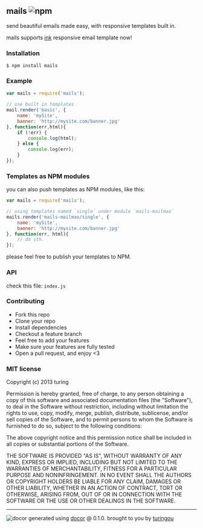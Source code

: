 ## mails ![npm](https://badge.fury.io/js/mails.png)

send beautiful emails made easy, with responsive templates built in.

mails supports [ink](http://zurb.com/ink) responsive email template now!

### Installation
````
$ npm install mails
````

### Example
````javascript
var mails = require('mails');

// use built in templates
mail.render('basic', {
    name: 'mySite',
    banner: 'http://mysite.com/banner.jpg'
}, function(err,html){
    if (!err) {
        console.log(html);
    } else {
        console.log(err);
    }
});
````

### Templates as NPM modules
you can also push templates as NPM modules, like this:
````javascript
var mails = require('mails');

// using templates named `single` under module `mails-mailmao`
mails.render('mails-mailmao/single', {
    name: 'mySite',
    banner: 'http://mysite.com/banner.jpg'
}, function(err, html){
    // do sth.
});
````
please feel free to publish your templates to NPM.

### API
check this file: `index.js`

### Contributing
- Fork this repo
- Clone your repo
- Install dependencies
- Checkout a feature branch
- Feel free to add your features
- Make sure your features are fully tested
- Open a pull request, and enjoy <3

### MIT license
Copyright (c) 2013 turing

Permission is hereby granted, free of charge, to any person obtaining a copy
of this software and associated documentation files (the "Software"), to deal
in the Software without restriction, including without limitation the rights
to use, copy, modify, merge, publish, distribute, sublicense, and/or sell
copies of the Software, and to permit persons to whom the Software is
furnished to do so, subject to the following conditions:

The above copyright notice and this permission notice shall be included in
all copies or substantial portions of the Software.

THE SOFTWARE IS PROVIDED "AS IS", WITHOUT WARRANTY OF ANY KIND, EXPRESS OR
IMPLIED, INCLUDING BUT NOT LIMITED TO THE WARRANTIES OF MERCHANTABILITY,
FITNESS FOR A PARTICULAR PURPOSE AND NONINFRINGEMENT. IN NO EVENT SHALL THE
AUTHORS OR COPYRIGHT HOLDERS BE LIABLE FOR ANY CLAIM, DAMAGES OR OTHER
LIABILITY, WHETHER IN AN ACTION OF CONTRACT, TORT OR OTHERWISE, ARISING FROM,
OUT OF OR IN CONNECTION WITH THE SOFTWARE OR THE USE OR OTHER DEALINGS IN
THE SOFTWARE.


---
![docor](https://cdn1.iconfinder.com/data/icons/windows8_icons_iconpharm/26/doctor.png)
generated using [docor](https://github.com/turingou/docor.git) @ 0.1.0. brought to you by [turingou](https://github.com/turingou)